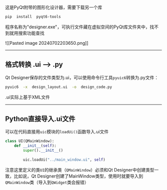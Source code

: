 这是PyQt附带的图形化设计器，需要下载另一个库

```bash
pip  install  pyqt6-tools
```

程序名称为"designer.exe"，可执行文件藏在虚拟空间的PyQt库文件夹中，找不到就用搜索功能查找

![[Pasted image 20240702203650.png]]

---
## 格式转换 .ui --> .py

Qt Designer保存的文件类型为.ui，可以使用命令行工具`pyuic6`转换为.py文件：

```bash
pyuic6  -x  design_layout.ui  -o  design_code.py 
```

.ui实际上基于XML文件

---
## Python直接导入.ui文件

可以在代码直接用`uic`模块的`loadUi()`函数导入.ui文件

```python
class UI(QMainWindow):
    def __init__(self):
        super().__init__()
        
        uic.loadUi("../main_window.ui", self)
```

注意这里定义的类`UI`的继承类（`QMainWindow`）必须和Qt Designer中创建类型一致，比如说，Qt Designer创建了MainWindow类型，使用时就要导入到`QMainWindow`类（导入到`QWidget`类会报错）

